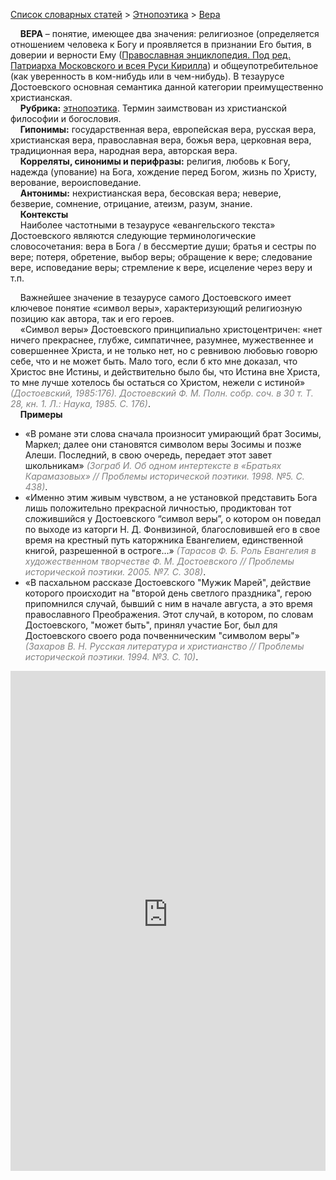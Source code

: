 <style>
st { color: Gray;
  font-style: italic;}
</style>

[Список словарных статей](https://thesaurus-dostoevsky.github.io/Thesaurus/) > [Этнопоэтика](ethnopoe.md) > [Вера](вера.md) 

&nbsp;&nbsp;&nbsp;&nbsp;**ВЕРА** – понятие, имеющее два значения: религиозное (определяется отношением человека к Богу и проявляется в признании Его бытия, в доверии и верности Ему ([Православная энциклопедия. Под ред. Патриарха Московского и всея Руси Кирилла](www.pravenc.ru)) и общеупотребительное (как уверенность в ком-нибудь или в чем-нибудь). В тезаурусе Достоевского основная семантика данной категории преимущественно христианская.  
&nbsp;&nbsp;&nbsp;&nbsp;**Рубрика:** [этнопоэтика](ethnopoe.md). Термин заимствован из христианской философии и богословия.  
&nbsp;&nbsp;&nbsp;&nbsp;**Гипонимы:** государственная вера, европейская вера, русская вера, христианская вера, православная вера, божья вера, церковная вера, традиционная вера, народная вера, авторская вера.  
&nbsp;&nbsp;&nbsp;&nbsp;**Корреляты, синонимы и перифразы:** религия, любовь к Богу, надежда (упование) на Бога, хождение перед Богом, жизнь по Христу, верование, вероисповедание.  
&nbsp;&nbsp;&nbsp;&nbsp;**Антонимы:** нехристианская вера, бесовская  вера; неверие, безверие, сомнение, отрицание, атеизм, разум, знание.  
&nbsp;&nbsp;&nbsp;&nbsp;**Контексты**  
&nbsp;&nbsp;&nbsp;&nbsp;Наиболее частотными в тезаурусе «евангельского текста» Достоевского являются следующие терминологические словосочетания: вера в Бога / в бессмертие души; братья и сестры по вере; потеря, обретение, выбор веры; обращение к вере; следование вере, исповедание веры; стремление к вере, исцеление через веру и т.п.  

&nbsp;&nbsp;&nbsp;&nbsp;Важнейшее значение в тезаурусе самого Достоевского имеет ключевое понятие «символ веры», характеризующий религиозную позицию как автора, так и его героев.  
&nbsp;&nbsp;&nbsp;&nbsp;«Символ веры» Достоевского принципиально христоцентричен:   «нет ничего прекраснее, глубже, симпатичнее, разумнее, мужественнее и совершеннее Христа, и не только нет, но с ревнивою любовью говорю себе, что и не может быть. Мало того, если б кто мне доказал, что Христос вне Истины, и действительно было бы, что Истина вне Христа, то мне лучше хотелось бы остаться со Христом, нежели с истиной» <st>(Достоевский, 1985:176). Достоевский Ф. М. Полн. собр. соч. в 30 т. Т. 28, кн. 1. Л.: Наука, 1985. С. 176)</st>. 
  <br>
&nbsp;&nbsp;&nbsp;&nbsp;**Примеры**  
* «В романе эти слова сначала произносит умирающий брат Зосимы, Маркел; далее они становятся символом веры Зосимы и позже Алеши. Последний, в свою очередь, передает этот завет школьникам» <st>(Зограб И. Об одном интертексте в «Братьях Карамазовых» // Проблемы исторической поэтики. 1998. №5. С. 438)</st>.
* «Именно этим живым чувством, а не установкой представить Бога лишь положительно прекрасной личностью, продиктован тот сложившийся у Достоевского “символ веры”, о котором он поведал по выходе из каторги Н. Д. Фонвизиной, благословившей его в свое время на крестный путь каторжника Евангелием, единственной книгой, разрешенной в остроге…» <st>(Тарасов Ф. Б. Роль Евангелия в художественном творчестве Ф. М. Достоевского // Проблемы исторической поэтики. 2005. №7. С. 308)</st>.
* «В пасхальном рассказе Достоевского "Мужик Марей", действие которого происходит на "второй день светлого праздника", герою припомнился случай, бывший с ним в начале августа, а это время православного Преображения. Этот случай, в котором, по словам Достоевского, "может быть", принял участие Бог, был для Достоевского своего рода почвенническим "символом веры"» <st>(Захаров В. Н. Русская литература и христианство // Проблемы исторической поэтики. 1994. №3. С. 10)</st>.


<iframe src="https://thesaurus-dostoevsky.github.io/nk/вера.html" style="border:0px;width:100%;height:800px" allowfullscreen="true" webkitallowfullscreen="true" mozallowfullscreen="true">
